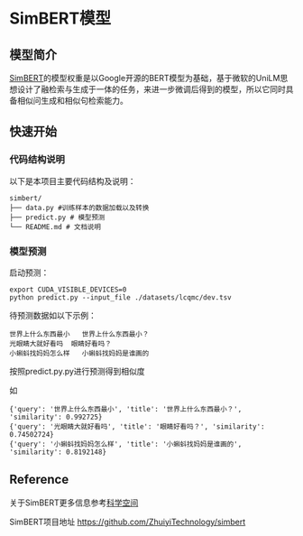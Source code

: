 # SimBERT模型

## 模型简介
[SimBERT](https://github.com/ZhuiyiTechnology/simbert)的模型权重是以Google开源的BERT模型为基础，基于微软的UniLM思想设计了融检索与生成于一体的任务，来进一步微调后得到的模型，所以它同时具备相似问生成和相似句检索能力。

## 快速开始

### 代码结构说明

以下是本项目主要代码结构及说明：

```text
simbert/
├── data.py #训练样本的数据加载以及转换
├── predict.py # 模型预测
└── README.md # 文档说明
```

### 模型预测

启动预测：
```shell
export CUDA_VISIBLE_DEVICES=0
python predict.py --input_file ./datasets/lcqmc/dev.tsv
```

待预测数据如以下示例：


```text
世界上什么东西最小   世界上什么东西最小？
光眼睛大就好看吗  眼睛好看吗？
小蝌蚪找妈妈怎么样   小蝌蚪找妈妈是谁画的
```

按照predict.py.py进行预测得到相似度

如

```text
{'query': '世界上什么东西最小', 'title': '世界上什么东西最小？', 'similarity': 0.992725}
{'query': '光眼睛大就好看吗', 'title': '眼睛好看吗？', 'similarity': 0.74502724}
{'query': '小蝌蚪找妈妈怎么样', 'title': '小蝌蚪找妈妈是谁画的', 'similarity': 0.8192148}
```

## Reference

关于SimBERT更多信息参考[科学空间](https://spaces.ac.cn/archives/7427)

SimBERT项目地址 https://github.com/ZhuiyiTechnology/simbert
